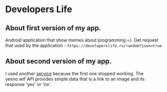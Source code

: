 # Developers Life
## About first version of my app.
Android application that show memes about programming =).
Get request that used by the application - `https://developerslife.ru/random?json=true`

## About second version of my app.
I used another [service](https://yesno.wtf/#) because the first one stopped working.
The yesno.wtf API provides simple data that is a link to an image and its response 'yes' or 'no'.   